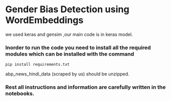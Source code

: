 # Gender Bias Detection using WordEmbeddings 

 we used keras and gensim ,our main code is in keras model.

### Inorder to run the code you need to install all the required modules which can be installed with the command 

```
pip install requirements.txt
```
abp_news_hindi_data (scraped by us) should be unzipped.

### Rest all instructions and information are carefully written in the notebooks.

